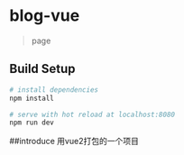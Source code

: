 # blog-vue

> page

## Build Setup

``` bash
# install dependencies
npm install

# serve with hot reload at localhost:8080
npm run dev
```
##introduce
用vue2打包的一个项目
